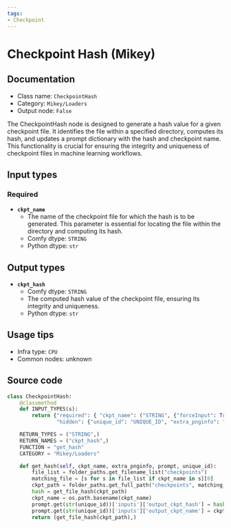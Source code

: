 ```yaml
---
tags:
- Checkpoint
---
```


# Checkpoint Hash (Mikey)
## Documentation
- Class name: `CheckpointHash`
- Category: `Mikey/Loaders`
- Output node: `False`

The CheckpointHash node is designed to generate a hash value for a given checkpoint file. It identifies the file within a specified directory, computes its hash, and updates a prompt dictionary with the hash and checkpoint name. This functionality is crucial for ensuring the integrity and uniqueness of checkpoint files in machine learning workflows.
## Input types
### Required
- **`ckpt_name`**
    - The name of the checkpoint file for which the hash is to be generated. This parameter is essential for locating the file within the directory and computing its hash.
    - Comfy dtype: `STRING`
    - Python dtype: `str`
## Output types
- **`ckpt_hash`**
    - Comfy dtype: `STRING`
    - The computed hash value of the checkpoint file, ensuring its integrity and uniqueness.
    - Python dtype: `str`
## Usage tips
- Infra type: `CPU`
- Common nodes: unknown


## Source code
```python
class CheckpointHash:
    @classmethod
    def INPUT_TYPES(s):
        return {"required": { "ckpt_name": ("STRING", {"forceInput": True}),},
                "hidden": {"unique_id": "UNIQUE_ID", "extra_pnginfo": "EXTRA_PNGINFO", "prompt": "PROMPT"}}

    RETURN_TYPES = ("STRING",)
    RETURN_NAMES = ("ckpt_hash",)
    FUNCTION = "get_hash"
    CATEGORY = "Mikey/Loaders"

    def get_hash(self, ckpt_name, extra_pnginfo, prompt, unique_id):
        file_list = folder_paths.get_filename_list("checkpoints")
        matching_file = [s for s in file_list if ckpt_name in s][0]
        ckpt_path = folder_paths.get_full_path("checkpoints", matching_file)
        hash = get_file_hash(ckpt_path)
        ckpt_name = os.path.basename(ckpt_name)
        prompt.get(str(unique_id))['inputs']['output_ckpt_hash'] = hash
        prompt.get(str(unique_id))['inputs']['output_ckpt_name'] = ckpt_name
        return (get_file_hash(ckpt_path),)

```
